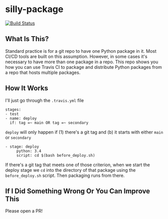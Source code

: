 # silly-package
[![Build Status](https://travis-ci.org/lukewrites/silly-package.svg?branch=master)](https://travis-ci.org/lukewrites/silly-package)

## What Is This?
Standard practice is for a git repo to have one Python package in it. Most CI/CD tools are built on this assumption. However, in some cases it's necessary to have more than one package in a repo. This repo shows you how you can use Travis CI to package and distribute Python packages from a repo that hosts multiple packages.

## How It Works
I'll just go through the `.travis.yml` file

```
stages:
- test
- name: deploy
  if: tag =~ main OR tag =~ secondary
```

`deploy` will only happen if (1) there's a git tag and (b) it starts with either `main` or `secondary`

```
- stage: deploy
     python: 3.4
     script: cd $(bash before_deploy.sh)
```
If there's a git tag that meets one of those criterion, when we start the deploy stage we `cd` into the directory of that package using the `before_deploy.sh` script. Then packaging runs from there.

## If I Did Something Wrong Or You Can Improve This
Please open a PR!
